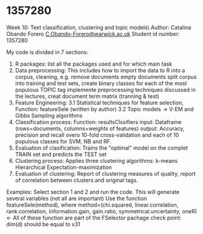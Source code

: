 1357280
=======

Week 10: Text classification, clustering and topic models\\
Author: Catalina Obando Forero <C.Obando-Forero@warwick.ac.uk>
Student id number: 1357280

My code is divided in 7 sections:
1. R packages: list all the packages used and for which main task
2. Data preprocessing: This includes how to import the data to R into a corpus, 
                       cleaning, e.g. remove documents empty documents
                       split corpus into training and test sets, create binary classes for each of the most populous TOPIC tag
                       implemente preprocessing techniques discussed in the lectures,
                       creat document term matrix (tranning & test)
3. Feature Engineering: 3.1 Statistical techniques for feature selection,
                            Function: featureSele (written by author)
                        3.2 Topic models -> V-EM and Gibbs Sampling algorithms
4. Classification process: Function: resultsClssifiers
                                     input: Dataframe (rows=documents, columns=weights of features)
                                     output: Accuracy, precision and recall overo 10-fold
                                             cross-validation and each of 10 populous classes
                                             for SVM, NB and RF.
5. Evaluation of clasification: Trains the "optimal" model on the complet TRAIN set and predicts the 
                                TEST set
6. Clustering process: Applies three clustering algorithms: k-means
                                                            Hierarchical 
                                                            Expectation-maximization
7. Evaluation of clustering: Report of clustering measures of quality,
                             report of correlation between clusters and original tags.

Examples:
 Select section 1 and 2 and run the code. This will generate several variables (not all are important)
 Use the function featureSele(method), where method=(chi.squared, linear.correlation, rank.correlation,
                                                      information.gain, gain.ratio, symmetrical.uncertainty,
                                                      oneR) <- All of these function are part of the FSelector pachage 
                   check point: dim(d) should be equal to x31  
